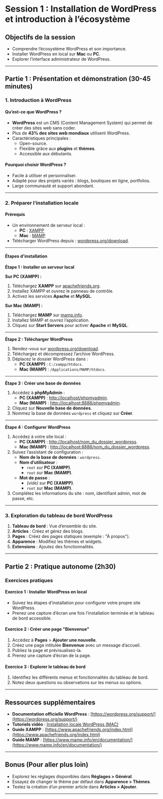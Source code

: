 # Session 1 : Installation de WordPress et introduction à l’écosystème

## Objectifs de la session
- Comprendre l’écosystème WordPress et son importance.
- Installer WordPress en local sur **Mac** ou **PC**.
- Explorer l’interface administrateur de WordPress.

---

## Partie 1 : Présentation et démonstration (30-45 minutes)

### 1. Introduction à WordPress
#### Qu’est-ce que WordPress ?
- **WordPress** est un CMS (Content Management System) qui permet de créer des sites web sans coder.
- Plus de **43% des sites web mondiaux** utilisent WordPress.
- Caractéristiques principales :
  - Open-source.
  - Flexible grâce aux **plugins** et **thèmes**.
  - Accessible aux débutants.

#### Pourquoi choisir WordPress ?
- Facile à utiliser et personnaliser.
- Adapté pour des projets variés : blogs, boutiques en ligne, portfolios.
- Large communauté et support abondant.

---

### 2. Préparer l’installation locale

#### Prérequis
- Un environnement de serveur local :
  - **PC** : [XAMPP](https://www.apachefriends.org/index.html)
  - **Mac** : [MAMP](https://www.mamp.info/)
- Télécharger WordPress depuis : [wordpress.org/download](https://wordpress.org/download).

---

#### Étapes d'installation

**Étape 1 : Installer un serveur local**

**Sur PC (XAMPP) :**
1. Téléchargez **XAMPP** sur [apachefriends.org](https://www.apachefriends.org/).
2. Installez XAMPP et ouvrez le panneau de contrôle.
3. Activez les services **Apache** et **MySQL**.

**Sur Mac (MAMP) :**
1. Téléchargez **MAMP** sur [mamp.info](https://www.mamp.info/).
2. Installez MAMP et ouvrez l’application.
3. Cliquez sur **Start Servers** pour activer **Apache** et **MySQL**.

---

**Étape 2 : Télécharger WordPress**
1. Rendez-vous sur [wordpress.org/download](https://wordpress.org/download).
2. Téléchargez et décompressez l’archive WordPress.
3. Déplacez le dossier WordPress dans :
   - **PC (XAMPP)** : `C:/xampp/htdocs`.
   - **Mac (MAMP)** : `/Applications/MAMP/htdocs`.

---

**Étape 3 : Créer une base de données**
1. Accédez à **phpMyAdmin** :
   - **PC (XAMPP)** : [http://localhost/phpmyadmin](http://localhost/phpmyadmin).
   - **Mac (MAMP)** : [http://localhost:8888/phpmyadmin](http://localhost:8888/phpmyadmin).
2. Cliquez sur **Nouvelle base de données**.
3. Nommez la base de données `wordpress` et cliquez sur **Créer**.

---

**Étape 4 : Configurer WordPress**
1. Accédez à votre site local :
   - **PC (XAMPP)** : [http://localhost/nom_du_dossier_wordpress](http://localhost/nom_du_dossier_wordpress).
   - **Mac (MAMP)** : [http://localhost:8888/nom_du_dossier_wordpress](http://localhost:8888/nom_du_dossier_wordpress).
2. Suivez l’assistant de configuration :
   - **Nom de la base de données** : `wordpress`.
   - **Nom d’utilisateur** :
     - `root` sur **PC (XAMPP)**.
     - `root` sur **Mac (MAMP)**.
   - **Mot de passe** :
     - *(vide)* sur **PC (XAMPP)**.
     - `root` sur **Mac (MAMP)**.
3. Complétez les informations du site : nom, identifiant admin, mot de passe, etc.

---

### 3. Exploration du tableau de bord WordPress
1. **Tableau de bord** : Vue d’ensemble du site.
2. **Articles** : Créez et gérez des blogs.
3. **Pages** : Créez des pages statiques (exemple : "À propos").
4. **Apparence** : Modifiez les thèmes et widgets.
5. **Extensions** : Ajoutez des fonctionnalités.

---

## Partie 2 : Pratique autonome (2h30)

### Exercices pratiques

#### Exercice 1 : Installer WordPress en local
- Suivez les étapes d’installation pour configurer votre propre site WordPress.
- Prenez une capture d’écran une fois l’installation terminée et le tableau de bord accessible.

#### Exercice 2 : Créer une page "Bienvenue"
1. Accédez à **Pages** > **Ajouter une nouvelle**.
2. Créez une page intitulée **Bienvenue** avec un message d’accueil.
3. Publiez la page et prévisualisez-la.
4. Prenez une capture d’écran de la page.

#### Exercice 3 : Explorer le tableau de bord
1. Identifiez les différents menus et fonctionnalités du tableau de bord.
2. Notez deux questions ou observations sur les menus ou options.

---

## Ressources supplémentaires
- **Documentation officielle WordPress** : [https://wordpress.org/support/](https://wordpress.org/support/)
- **Tutoriels vidéo** : [Installation locale WordPress (MAC)](https://www.youtube.com/watch?v=_oB9ltryMXI&t=219s)
- **Guide XAMPP** : [https://www.apachefriends.org/index.html](https://www.apachefriends.org/index.html)
- **Guide MAMP** : [https://www.mamp.info/en/documentation/](https://www.mamp.info/en/documentation/)

---

## Bonus (Pour aller plus loin)
- Explorez les réglages disponibles dans **Réglages > Général**.
- Essayez de changer le thème par défaut dans **Apparence > Thèmes**.
- Testez la création d’un premier article dans **Articles > Ajouter**.

---

